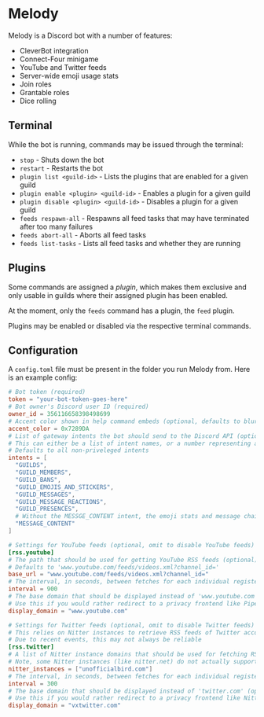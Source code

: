 # Melody

Melody is a Discord bot with a number of features:
- CleverBot integration
- Connect-Four minigame
- YouTube and Twitter feeds
- Server-wide emoji usage stats
- Join roles
- Grantable roles
- Dice rolling

## Terminal

While the bot is running, commands may be issued through the terminal:

- `stop` - Shuts down the bot
- `restart` - Restarts the bot
- `plugin list <guild-id>` - Lists the plugins that are enabled for a given guild
- `plugin enable <plugin> <guild-id>` - Enables a plugin for a given guild
- `plugin disable <plugin> <guild-id>` - Disables a plugin for a given guild
- `feeds respawn-all` - Respawns all feed tasks that may have terminated after too many failures
- `feeds abort-all` - Aborts all feed tasks
- `feeds list-tasks` - Lists all feed tasks and whether they are running

## Plugins

Some commands are assigned a *plugin*, which makes them exclusive and only usable in guilds where their assigned plugin has been enabled.

At the moment, only the `feeds` command has a plugin, the `feed` plugin.

Plugins may be enabled or disabled via the respective terminal commands.

## Configuration

A `config.toml` file must be present in the folder you run Melody from.
Here is an example config:
```toml
# Bot token (required)
token = "your-bot-token-goes-here"
# Bot owner's Discord user ID (required)
owner_id = 356116658398498699
# Accent color shown in help command embeds (optional, defaults to blurple)
accent_color = 0x7289DA
# List of gateway intents the bot should send to the Discord API (optional)
# This can either be a list of intent names, or a number representing a intents bitfield
# Defaults to all non-priveleged intents
intents = [
  "GUILDS",
  "GUILD_MEMBERS",
  "GUILD_BANS",
  "GUILD_EMOJIS_AND_STICKERS",
  "GUILD_MESSAGES",
  "GUILD_MESSAGE_REACTIONS",
  "GUILD_PRESENCES",
  # Without the MESSGE_CONTENT intent, the emoji stats and message chains features will be unavailable
  "MESSAGE_CONTENT"
]

# Settings for YouTube feeds (optional, omit to disable YouTube feeds)
[rss.youtube]
# The path that should be used for getting YouTube RSS feeds (optional)
# Defaults to 'www.youtube.com/feeds/videos.xml?channel_id='
base_url = "www.youtube.com/feeds/videos.xml?channel_id="
# The interval, in seconds, between fetches for each individual registered RSS feed (required)
interval = 900
# The base domain that should be displayed instead of 'www.youtube.com' (optional)
# Use this if you would rather redirect to a privacy frontend like Piped
display_domain = "www.youtube.com"

# Settings for Twitter feeds (optional, omit to disable Twitter feeds)
# This relies on Nitter instances to retrieve RSS feeds of Twitter accounts
# Due to recent events, this may not always be reliable
[rss.twitter]
# A list of Nitter instance domains that should be used for fetching RSS feeds (required)
# Note, some Nitter instances (like nitter.net) do not actually support RSS feeds for some reason
nitter_instances = ["unofficialbird.com"]
# The interval, in seconds, between fetches for each individual registered RSS feed (required)
interval = 300
# The base domain that should be displayed instead of 'twitter.com' (optional)
# Use this if you would rather redirect to a privacy frontend like Nitter or a FixTweet service
display_domain = "vxtwitter.com"
```
